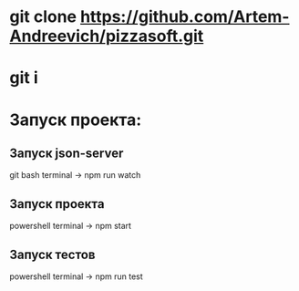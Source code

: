 # git clone https://github.com/Artem-Andreevich/pizzasoft.git

# git i

# Запуск проекта: 
## Запуск json-server
git bash terminal -> npm run watch

## Запуск проекта
powershell terminal -> npm start

## Запуск тестов
powershell terminal -> npm run test